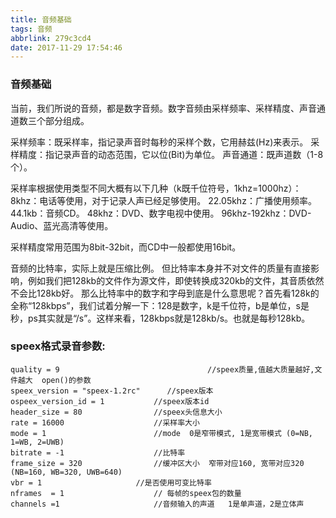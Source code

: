```yaml
---
title: 音频基础
tags: 音频
abbrlink: 279c3cd4
date: 2017-11-29 17:54:46
---
```



### 音频基础

当前，我们所说的音频，都是数字音频。数字音频由采样频率、采样精度、声音通道数三个部分组成。

采样频率：既采样率，指记录声音时每秒的采样个数，它用赫兹(Hz)来表示。
采样精度：指记录声音的动态范围，它以位(Bit)为单位。
声音通道：既声道数（1-8个）。

采样率根据使用类型不同大概有以下几种（k既千位符号，1khz=1000hz）：
8khz：电话等使用，对于记录人声已经足够使用。
22.05khz：广播使用频率。
44.1kb：音频CD。
48khz：DVD、数字电视中使用。
96khz-192khz：DVD-Audio、蓝光高清等使用。

采样精度常用范围为8bit-32bit，而CD中一般都使用16bit。
<!-- more -->


音频的比特率，实际上就是压缩比例。
但比特率本身并不对文件的质量有直接影响，例如我们把128kb的文件作为源文件，即使转换成320kb的文件，其音质依然不会比128kb好。
那么比特率中的数字和字母到底是什么意思呢？首先看128k的全称“128kbps”，我们试着分解一下：128是数字，k是千位符，b是单位，s是秒，ps其实就是“/s”。这样来看，128kbps就是128kb/s。也就是每秒128kb。



### speex格式录音参数:

```
quality = 9  	                       		//speex质量,值越大质量越好,文件越大  open()的参数
speex_version = "speex-1.2rc"      //speex版本
ospeex_version_id = 1 			//speex版本id
header_size = 80 	 			//speex头信息大小
rate = 16000					//采样率大小
mode = 1			 			//mode  0是窄带模式, 1是宽带模式 (0=NB, 1=WB, 2=UWB)
bitrate = -1 		 			//比特率
frame_size = 320   	 			//缓冲区大小  窄带对应160, 宽带对应320  (NB=160, WB=320, UWB=640)
vbr = 1						//是否使用可变比特率
nframes  = 1 					// 每帧的speex包的数量
channels =1    			        //音频输入的声道 	1是单声道，2是立体声
```